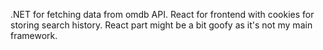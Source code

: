 .NET for fetching data from omdb API.
React for frontend with cookies for storing search history.
React part might be a bit goofy as it's not my main framework.
